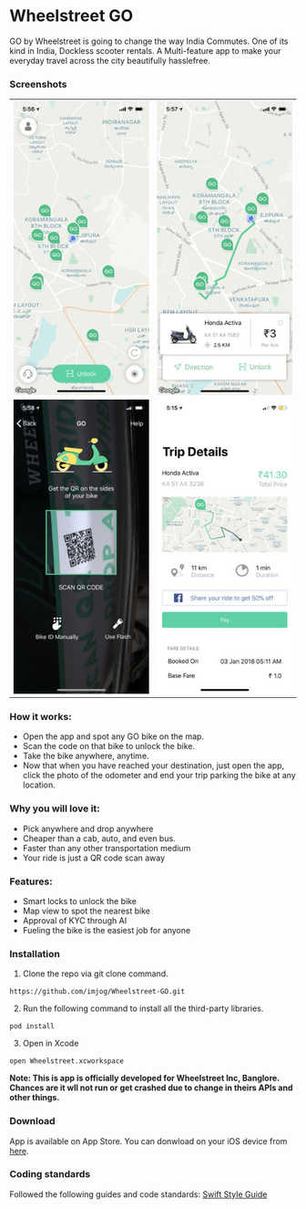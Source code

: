 Wheelstreet GO
=================
GO by Wheelstreet is going to change the way India Commutes. One of its kind in India, Dockless scooter rentals. A Multi-feature app to make your everyday travel across the city beautifully hasslefree.

### Screenshots
<table>
  <tr>
    <td><img src="Screenshots/screen1Go.jpg" width="320"></td>
    <td><img src="Screenshots/screen2Go.jpg" width="320"></td>
  </tr>
  <tr>
    <td><img src="Screenshots/screen3Go.jpg" width="320"></td>
    <td><img src="Screenshots/Screen5Go.jpg" width="320"></td>
  </tr>
</table>

### How it works:
- Open the app and spot any GO bike on the map.
- Scan the code on that bike to unlock the bike. 
- Take the bike anywhere, anytime.
- Now that when you have reached your destination, just open the app, click the photo of the odometer and end your trip parking the bike at any location.

### Why you will love it:
- Pick anywhere and drop anywhere
- Cheaper than a cab, auto, and even bus.
- Faster than any other transportation medium
- Your ride is just a QR code scan away

### Features:
- Smart locks to unlock the bike
- Map view to spot the nearest bike
- Approval of KYC through AI
- Fueling the bike is the easiest job for anyone 

### Installation

1. Clone the repo via git clone command.
```
https://github.com/imjog/Wheelstreet-GO.git
```
2. Run the following command to install all the third-party libraries.
```
pod install
```
3. Open in Xcode
```
open Wheelstreet.xcworkspace
```

**Note: This is app is officially developed for Wheelstreet Inc, Banglore. Chances are it wll not run or get crashed due to change in theirs APIs and other things.**

### Download
App is available on App Store. You can donwload on your iOS device from [here](https://itunes.apple.com/us/app/go-by-wheelstreet/id1330576017?mt=8).

### Coding standards

Followed the following guides and code standards:
[Swift Style Guide](https://github.com/linkedin/swift-style-guide)
